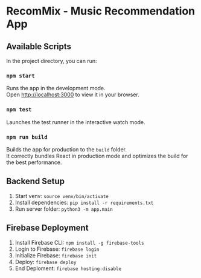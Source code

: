 # RecomMix - Music Recommendation App

## Available Scripts

In the project directory, you can run:

### `npm start`

Runs the app in the development mode.\
Open [http://localhost:3000](http://localhost:3000) to view it in your browser.

### `npm test`

Launches the test runner in the interactive watch mode.

### `npm run build`

Builds the app for production to the `build` folder.\
It correctly bundles React in production mode and optimizes the build for the best performance.

## Backend Setup

1. Start venv: `source venv/bin/activate`
2. Install dependencies: `pip install -r requirements.txt`
3. Run server folder: `python3 -m app.main`

## Firebase Deployment

1. Install Firebase CLI: `npm install -g firebase-tools`
2. Login to Firebase: `firebase login`
3. Initialize Firebase: `firebase init`
4. Deploy: `firebase deploy`
5. End Deploment: `firebase hosting:disable`